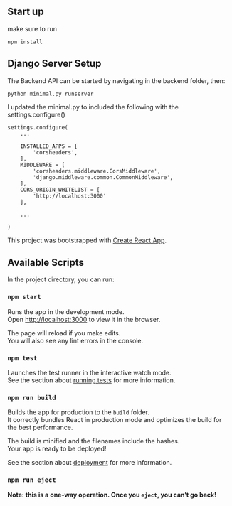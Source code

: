 ## Start up

make sure to run

`npm install`

## Django Server Setup

The Backend API can be started by navigating in the backend folder, then:

`python minimal.py runserver`

I updated the minimal.py to included the following with the settings.configure()

```
settings.configure(
    ...

    INSTALLED_APPS = [
        'corsheaders',
    ],
    MIDDLEWARE = [
        'corsheaders.middleware.CorsMiddleware',
        'django.middleware.common.CommonMiddleware',
    ],
    CORS_ORIGIN_WHITELIST = [
        'http://localhost:3000'
    ],

    ...

)
```

This project was bootstrapped with [Create React App](https://github.com/facebook/create-react-app).

## Available Scripts

In the project directory, you can run:

### `npm start`

Runs the app in the development mode.<br />
Open [http://localhost:3000](http://localhost:3000) to view it in the browser.

The page will reload if you make edits.<br />
You will also see any lint errors in the console.

### `npm test`

Launches the test runner in the interactive watch mode.<br />
See the section about [running tests](https://facebook.github.io/create-react-app/docs/running-tests) for more information.

### `npm run build`

Builds the app for production to the `build` folder.<br />
It correctly bundles React in production mode and optimizes the build for the best performance.

The build is minified and the filenames include the hashes.<br />
Your app is ready to be deployed!

See the section about [deployment](https://facebook.github.io/create-react-app/docs/deployment) for more information.

### `npm run eject`

**Note: this is a one-way operation. Once you `eject`, you can’t go back!**